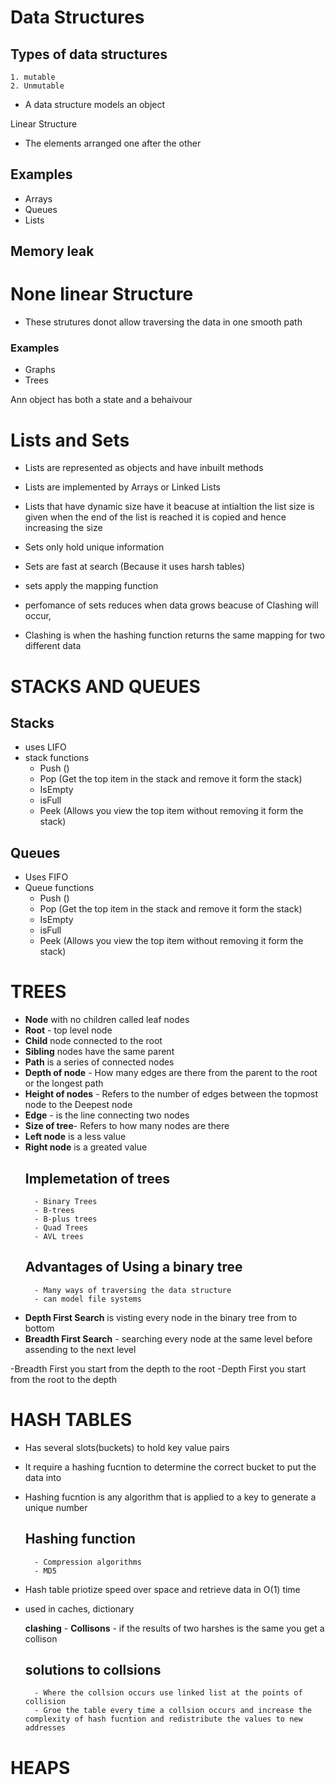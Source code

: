 # Data Structures
 ## Types of data structures
    1. mutable 
    2. Unmutable

- A data structure models an object

Linear Structure 
- The elements arranged one after the other 
## Examples 
- Arrays
- Queues
- Lists 

## Memory leak
# None linear Structure
- These strutures donot allow traversing the data in one smooth path
### Examples 
- Graphs
- Trees

Ann object has both a state and a behaivour

# Lists and Sets 

- Lists are represented as objects and have inbuilt methods

- Lists are implemented by Arrays or Linked Lists

- Lists that have dynamic size have it beacuse at intialtion the list size is given when the end of the list is reached it is copied and hence increasing the  size

- Sets only hold unique information
- Sets are fast at search (Because it uses harsh tables)
- sets apply the mapping function
- perfomance of sets reduces when data grows beacuse of  Clashing will occur,
- Clashing is when the hashing function returns the same mapping for two different data


# STACKS AND QUEUES

## Stacks 
- uses LIFO
- stack functions 
    - Push ()
    - Pop (Get the top item in the stack and remove it form the stack)
    - IsEmpty
    - isFull
    - Peek (Allows you view the top item without removing it form the stack)

## Queues
- Uses FIFO
- Queue functions 
    - Push ()
    - Pop (Get the top item in the stack and remove it form the stack)
    - IsEmpty
    - isFull
    - Peek (Allows you view the top item without removing it form the stack)

# TREES

- **Node** with no children called leaf nodes
- **Root** - top level node
- **Child** node connected to the root
- **Sibling** nodes have the same parent
- **Path** is a series of connected nodes
- **Depth of node** - How many edges are there from the parent to the root or the longest path
- **Height of nodes** - Refers to the number of edges between the topmost node to the Deepest node 
- **Edge** - is the line connecting two nodes
- **Size of tree**- Refers to how many nodes are there 
- **Left node** is a less value 
- **Right node** is a greated value 
    ## Implemetation of trees
        - Binary Trees
        - B-trees
        - B-plus trees
        - Quad Trees
        - AVL trees
    
    ## Advantages of Using a binary tree
        - Many ways of traversing the data structure
        - can model file systems 

- **Depth First Search** is visting every node in the binary tree from to bottom 
- **Breadth First Search** -  searching every node at the same level before assending to the next   level

-Breadth First you start from the depth to the root
-Depth First you start from the root to the depth

# HASH TABLES
- Has several slots(buckets) to hold key value pairs
- It require a hashing fucntion to determine the correct bucket to put the data into
- Hashing fucntion is any algorithm that is applied to a key to generate a unique number

    ## Hashing function
        - Compression algorithms
        - MD5

- Hash table priotize speed over space and retrieve data in O(1) time 

- used in caches, dictionary

    **clashing** - 
    **Collisons** - if the results of two harshes is the same you get a collison 

    ## solutions to collsions 
        - Where the collsion occurs use linked list at the points of collision
        - Groe the table every time a collsion occurs and increase the complexity of hash fucntion and redistribute the values to new addresses

# HEAPS